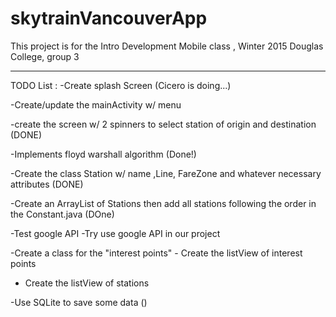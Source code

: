 # skytrainVancouverApp
This project is for the Intro Development Mobile class , Winter 2015 Douglas College, group 3 

***************************

TODO List :
-Create splash Screen (Cicero is doing...)

-Create/update the mainActivity w/ menu

 -create the screen w/ 2 spinners to select station of origin and destination (DONE) 
 
 -Implements floyd warshall algorithm (Done!)
 
 -Create the class Station w/ name ,Line, FareZone and whatever necessary attributes  (DONE)
 
  -Create an ArrayList of Stations then add all stations following the order in the Constant.java (DOne) 
  
 -Test google API
    -Try use google API in our project
 
 -Create a class for the "interest points"
    - Create the listView of interest points
    
- Create the listView of stations

-Use SQLite to save some data ()



